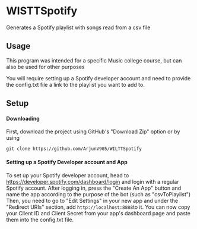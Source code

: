 # WISTTSpotify

Generates a Spotify playlist with songs read from a csv file

## Usage

This program was intended for a specific Music college course, but can also be used for other purposes

You will require setting up a Spotify developer account and 
need to provide the config.txt file a link to the playlist you want to add to.

## Setup

#### Downloading
First, download the project using GitHub's "Download Zip" option or by using 
```
git clone https://github.com/ArjunV905/WILTTSpotify
```

#### Setting up a Spotify Developer account and App
To set up your Spotify developer account, head to https://developer.spotify.com/dashboard/login and login with a 
regular Spotify account. 
After logging in, press the "Create An App" button and name the app according to the purpose of the bot (such as "csvToPlaylist")
Then, you need to go to "Edit Settings" in your new app and under the "Redirect URIs" section, add `http://localhost:8888`to it.
You can now copy your Client ID and Client Secret from your app's dashboard page and paste them into the config.txt file.
